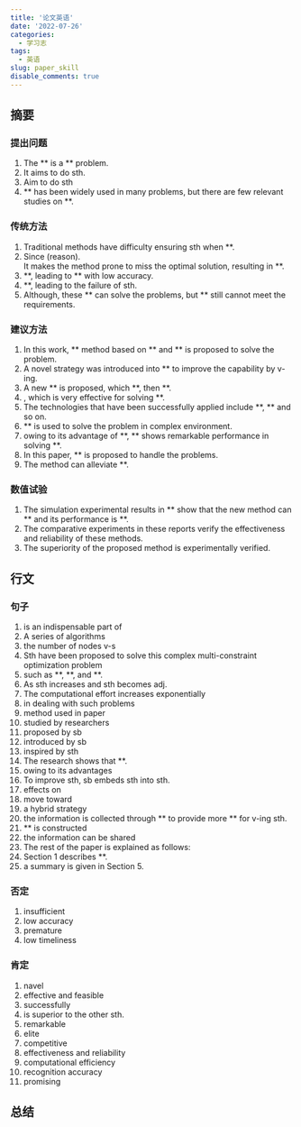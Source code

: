 ```yaml
---
title: '论文英语'
date: '2022-07-26'
categories:
  - 学习志
tags:
  - 英语
slug: paper_skill
disable_comments: true
---
```


## 摘要
### 提出问题
1. The ** is a ** problem.
1. It aims to do sth.
1. Aim to do sth
1. ** has been widely used in many problems, but there are few relevant studies on **. 

### 传统方法
1. Traditional methods have difficulty ensuring sth when **.
1. Since (reason).  
   It makes the method prone to miss the optimal solution, resulting in **.
1. **, leading to ** with low accuracy.
1. **, leading to the failure of sth.
1. Although, these ** can solve the problems, but ** still cannot meet the requirements.

### 建议方法
1. In this work, ** method based on ** and ** is proposed to solve the problem. 
1. A novel strategy was introduced into ** to improve the capability by v-ing.
1. A new ** is proposed, which **, then **.
1. , which is very effective for solving **. 
1. The technologies that have been successfully applied include **, ** and so on.
1. ** is used to solve the problem in complex environment.
1. owing to its advantage of **, ** shows remarkable performance in solving **.
1. In this paper, ** is proposed to handle the problems.
1. The method can alleviate **. 

### 数值试验
1. The simulation experimental results in ** show that the new method can ** and its performance is **.
1. The comparative experiments in these reports verify the effectiveness and reliability of these methods.
1. The superiority of the proposed method is experimentally verified.

## 行文

### 句子
1. is an indispensable part of 
1. A series of algorithms 
1. the number of nodes v-s
1. Sth have been proposed to solve this complex multi-constraint optimization problem
1. such as **, **, and **.
1. As sth increases and sth becomes adj.
1. The computational effort increases exponentially
1. in dealing with such problems
1. method used in paper
1. studied by researchers
1. proposed by sb
1. introduced by sb
1. inspired by sth
1. The research shows that **.
1. owing to its advantages
1. To improve sth, sb embeds sth into sth.
1. effects on
1. move toward
1. a hybrid strategy
1. the information is collected through ** to provide more ** for v-ing sth.
1. ** is constructed 
1. the information can be shared 
1. The rest of the paper is explained as follows:
1. Section 1 describes **.
1. a summary is given in Section 5.

### 否定
1. insufficient
1. low accuracy
1. premature
1. low timeliness 


### 肯定
1. navel
1. effective and feasible
1. successfully
1. is superior to the other sth.
1. remarkable
1. elite
1. competitive 
1. effectiveness and reliability
1. computational efficiency
1. recognition accuracy
1. promising

## 总结








